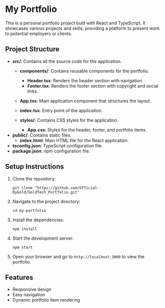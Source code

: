 # My Portfolio

This is a personal portfolio project built with React and TypeScript. It showcases various projects and skills, providing a platform to present work to potential employers or clients.

## Project Structure

- **src/**: Contains all the source code for the application.
  - **components/**: Contains reusable components for the portfolio.
    - **Header.tsx**: Renders the header section with navigation.
    - **Footer.tsx**: Renders the footer section with copyright and social links.

  - **App.tsx**: Main application component that structures the layout.
  - **index.tsx**: Entry point of the application.
  - **styles/**: Contains CSS styles for the application.
    - **App.css**: Styles for the header, footer, and portfolio items.
- **public/**: Contains static files.
  - **index.html**: Main HTML file for the React application.
- **tsconfig.json**: TypeScript configuration file.
- **package.json**: npm configuration file.

## Setup Instructions

1. Clone the repository:
   ```
   git clone "https://github.com/Official-DyGold/GoldTech_Portfolio.git"
   ```

2. Navigate to the project directory:
   ```
   cd my-portfolio
   ```

3. Install the dependencies:
   ```
   npm install
   ```

4. Start the development server:
   ```
   npm start
   ```

5. Open your browser and go to `http://localhost:3000` to view the portfolio.

## Features

- Responsive design
- Easy navigation
- Dynamic portfolio item rendering